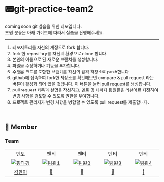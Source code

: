 # 📟git-practice-team2
coming soon git 실습을 위한 레포입니다.<br>
조원 분들은 아래 가이드에 따라서 실습을 진행해주세요.

---

1. 레포지토리를 자신의 계정으로 fork 합니다.
2. fork 한 repository를 자신의 환경으로 clone 합니다.
3. 본인의 이름으로 된 새로운 브랜치를 생성합니다.
4. 파일을 수정하거나 기능을 추가합니다.
5. 수정본 코드를 포함한 브랜치를 자신의 원격 저장소로 push합니다.
6. github에 접속하여 fork한 저장소를 확인해보면 compare & pull request 라는 버튼이 활성화 되어 있을 것입니다. 이 버튼을 눌러 pull request를 생성합니다.
7. pull request 제목과 설명을 작성하고, 멘토 및 나머지 팀원들을 리뷰어로 지정하여 변경 사항을 검토할 수 있도록 권한을 부여합니다.
8. 프로젝트 관리자가 변경 사항을 병합할 수 있도록 pull request를 제출합니다.



<br>

## 🦕 Member
### Team
<table>
<tr>
<td align="center"> 멘토 </td>
<td align="center"> 멘티</td>
<td align="center"> 멘티</td>
<td align="center"> 멘티</td>
<td align="center"> 멘티</td>


</tr>
  <tr>
    <td align="center" width="120px">
     <a href="https://github.com/Monixc" target="_blank">
        <img src="https://github.com/Monixc.png" alt="황다경" />
      </a>
    </td>
     <td align="center" width="120px">
      <a href="https://github.com" target="_blank">
        <img src="https://cdn.icon-icons.com/icons2/1379/PNG/512/folderblackgithub_93133.png" alt="팀원1" />
      </a>
    </td>
    <td align="center" width="120px">
      <a href="https://github.com" target="_blank">
        <img src="https://cdn.icon-icons.com/icons2/1379/PNG/512/folderblackgithub_93133.png" alt="팀원2" />
      </a>
    </td>
    <td align="center" width="120px">
      <a href="https://github.com" target="_blank">
        <img src="https://cdn.icon-icons.com/icons2/1379/PNG/512/folderblackgithub_93133.png" alt="팀원3" />
      </a>
    </td>
     <td align="center" width="120px">
      <a href="https://github.com" target="_blank">
        <img src="https://cdn.icon-icons.com/icons2/1379/PNG/512/folderblackgithub_93133.png" alt="팀원4" />
      </a>
    </td>

  </tr>
  <tr>
    <td align="center">
      <a href="https://github.com/Ogu1208" target="_blank">
       김민아
      </a>
    </td>
     <td align="center">
      <a href="https://github.com" target="_blank">
      🦕
      </a>
    </td> 
     <td align="center">
      <a href="https://github.com" target="_blank">
      🦕
      </a>
       <td align="center">
      <a href="https://github.com" target="_blank">
        🦕
      </a>
    </td>
     <td align="center">
      <a href="https://github.com" target="_blank">
       🦕
      </a>
    </td>
  </tr>
</table>
